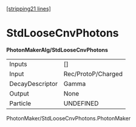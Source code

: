 [\[stripping21 lines\]](../stripping21-index.md)

# StdLooseCnvPhotons

**PhotonMakerAlg/StdLooseCnvPhotons**

|                 |                    |
|-----------------|--------------------|
| Inputs          | \[\]               |
| Input           | Rec/ProtoP/Charged |
| DecayDescriptor | Gamma              |
| Output          | None               |
| Particle        | UNDEFINED          |

PhotonMaker/StdLooseCnvPhotons.PhotonMaker
